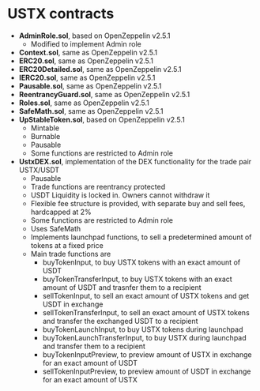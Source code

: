 # USTX contracts

* **AdminRole.sol**, based on OpenZeppelin v2.5.1
  * Modified to implement Admin role
* **Context.sol**, same as OpenZeppelin v2.5.1
* **ERC20.sol**, same as OpenZeppelin v2.5.1
* **ERC20Detailed.sol**, same as OpenZeppelin v2.5.1
* **IERC20.sol**, same as OpenZeppelin v2.5.1
* **Pausable.sol**, same as OpenZeppelin v2.5.1
* **ReentrancyGuard.sol**, same as OpenZeppelin v2.5.1
* **Roles.sol**, same as OpenZeppelin v2.5.1
* **SafeMath.sol**, same as OpenZeppelin v2.5.1
* **UpStableToken.sol**, based on OpenZeppelin v2.5.1
  * Mintable
  * Burnable
  * Pausable
  * Some functions are restricted to Admin role
* **UstxDEX.sol**, implementation of the DEX functionality for the trade pair USTX/USDT
  * Pausable
  * Trade functions are reentrancy protected
  * USDT Liquidity is locked in. Owners cannot withdraw it
  * Flexible fee structure is provided, with separate buy and sell fees, hardcapped at 2%
  * Some functions are restricted to Admin role
  * Uses SafeMath
  * Implements launchpad functions, to sell a predetermined amount of tokens at a fixed price
  * Main trade functions are
    * buyTokenInput, to buy USTX tokens with an exact amount of USDT
    * buyTokenTransferInput, to buy USTX tokens with an exact amount of USDT and trasnfer them to a recipient
    * sellTokenInput, to sell an exact amount of USTX tokens and get USDT in exchange
    * sellTokenTransferInput, to sell an exact amount of USTX tokens and transfer the exchanged USDT to a recipient
    * buyTokenLaunchInput, to buy USTX tokens during launchpad
    * buyTokenLaunchTransferInput, to buy USTX during launchpad and transfer them to a recipient
    * buyTokenInputPreview, to preview amount of USTX in exchange for an exact amount of USDT
    * sellTokenInputPreview, to preview amount of USDT in exchange for an exact amount of USTX
